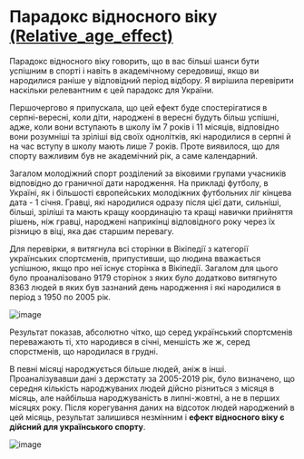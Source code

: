 # Парадокс відносного віку [(Relative_age_effect)](https://en.wikipedia.org/wiki/Relative_age_effect)

Парадокс відносного віку говорить, що в вас більші шанси бути успішним в спорті і навіть в академічному середовищі, якщо ви народилися раніше у відповідний період відбору. Я вирішила перевірити наскільки релевантним є цей парадокс для України.

Першочергово я припускала, що цей ефект буде спостерігатися в серпні-вересні, коли діти, народжені в вересні будуть більш успішні, адже, коли вони вступають в школу їм 7 років і 11 місяців, відповідно вони розумніші та зріліші від своїх однолітків, які народилися в серпні й на час вступу в школу мають лише 7 років. Проте виявилося, що для спорту важливим був не академічний рік, а саме календарний.

Загалом молодіжний спорт розділений за віковими групами учасників відповідно до граничної дати народження. На прикладі футболу, в Україні, як і більшості європейських молодіжних футбольних ліг кінцева дата - 1 січня. Гравці, які народилися одразу після цієї дати, сильніші, більші, зріліші та мають кращу координацію та кращі навички прийняття рішень, ніж гравці, народжені наприкінці відповідного року через їх різницю в віці, яка дає старшим перевагу.

Для перевірки, я витягнула всі сторінки в Вікіпедії з категорії українських спортсменів, припустивши, що людина вважається успішною, якщо про неї існує сторінка в Вікіпедії.
Загалом для цього було проаналізовано 9179 сторінок з яких було додатково витягнуто 8363 людей в яких був зазнаний день народження і які народилися в період з 1950 по 2005 рік.

![image](https://github.com/JuliaKovalchook/relative_age_effect/assets/22946872/4129ba9c-8eec-4592-a23c-ae5507a8324a)

Результат показав, абсолютно чітко, що серед український спортсменів переважають ті, хто народився в січні, меншість же ж, серед спорстменів, що народилася в грудні.

В певні місяці народжується більше людей, аніж в інші. Проаналізувавши дані з держстату за 2005-2019 рік, було визначено, що середня кількість народжуваних людей дійсно різниться з місяця в місяць, але найбільша народжуваність в липні-жовтні, а не в перших місяцях року.
Після корегування даних на відсоток людей народжений в цей місяць, результат залишився незмінним і **ефект відносного віку є дійсний для українського спорту**. 

![image](https://github.com/JuliaKovalchook/relative_age_effect/assets/22946872/6fb184d5-4cf4-46da-bd99-a84166823ace)

